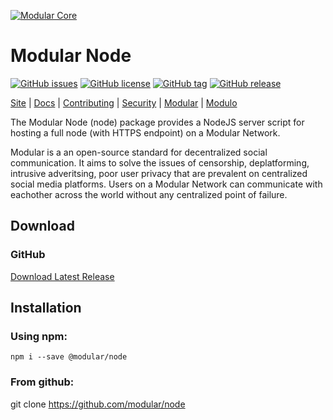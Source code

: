 [![Modular Core](https://raw.githubusercontent.com/modular/node/master/site/node.png "Modular Core")](https://fmna.core.modular.social/ "Modular Core")

# Modular Node
[![GitHub issues](https://img.shields.io/github/issues/modular/node)](https://github.com/modular/node/issues)
[![GitHub license](https://img.shields.io/github/license/modular/node)](https://github.com/modular/node/blob/master/LICENSE)
[![GitHub tag](https://img.shields.io/github/tag/modular/node.svg)](https://github.com/modular/node/tags)
[![GitHub release](https://img.shields.io/github/release/modular/node.svg)](https://github.com/modular/node/releases)

[Site](https://fmna.core.modular.social/) |
[Docs](https://fmna.core.modular.social/docs/) |
[Contributing](https://github.com/modular/node/blob/master/CONTRIBUTING.md) |
[Security](https://github.com/modular/node/blob/master/SECURITY.md) |
[Modular](https://github.com/modular) |
[Modulo](https://github.com/modulo)

The Modular Node (node) package provides a NodeJS server script for hosting a full node (with HTTPS endpoint) on a Modular Network.

Modular is a an open-source standard for decentralized social communication. It aims to solve the issues of censorship, deplatforming, intrusive adveritsing, poor user privacy that are prevalent on centralized social media platforms. Users on a Modular Network can communicate with eachother across the world without any centralized point of failure.

## Download
### GitHub
[Download Latest Release](https://github.com/modular/node/releases)

## Installation

### Using npm:
	npm i --save @modular/node

### From github:
  git clone https://github.com/modular/node
